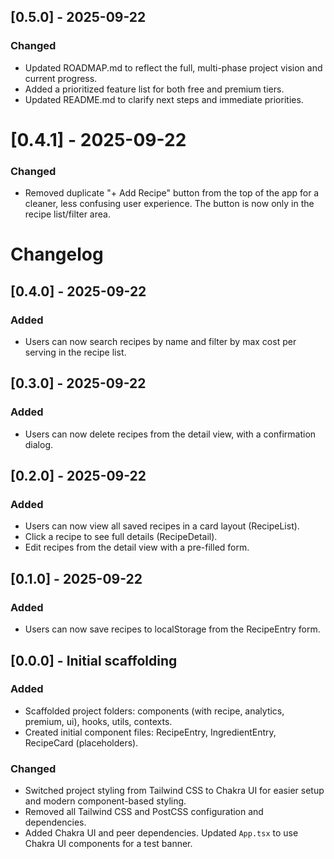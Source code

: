 ## [0.5.0] - 2025-09-22

### Changed

- Updated ROADMAP.md to reflect the full, multi-phase project vision and current progress.
- Added a prioritized feature list for both free and premium tiers.
- Updated README.md to clarify next steps and immediate priorities.

# [0.4.1] - 2025-09-22

### Changed

- Removed duplicate "+ Add Recipe" button from the top of the app for a cleaner, less confusing user experience. The button is now only in the recipe list/filter area.

# Changelog

## [0.4.0] - 2025-09-22

### Added

- Users can now search recipes by name and filter by max cost per serving in the recipe list.

## [0.3.0] - 2025-09-22

### Added

- Users can now delete recipes from the detail view, with a confirmation dialog.

## [0.2.0] - 2025-09-22

### Added

- Users can now view all saved recipes in a card layout (RecipeList).
- Click a recipe to see full details (RecipeDetail).
- Edit recipes from the detail view with a pre-filled form.

## [0.1.0] - 2025-09-22

### Added

- Users can now save recipes to localStorage from the RecipeEntry form.

## [0.0.0] - Initial scaffolding

### Added

- Scaffolded project folders: components (with recipe, analytics, premium, ui), hooks, utils, contexts.
- Created initial component files: RecipeEntry, IngredientEntry, RecipeCard (placeholders).

### Changed

- Switched project styling from Tailwind CSS to Chakra UI for easier setup and modern component-based styling.
- Removed all Tailwind CSS and PostCSS configuration and dependencies.
- Added Chakra UI and peer dependencies. Updated `App.tsx` to use Chakra UI components for a test banner.
